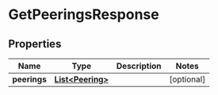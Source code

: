 
# GetPeeringsResponse

## Properties
Name | Type | Description | Notes
------------ | ------------- | ------------- | -------------
**peerings** | [**List&lt;Peering&gt;**](Peering.md) |  |  [optional]



